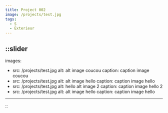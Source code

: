 ```yaml
---
title: Project 002
image: /projects/test.jpg
tags:
  - S
  - Exterieur
---
```


::slider
---
images:
  - src: /projects/test.jpg
    alt: alt image coucou
    caption: caption image coucou
  - src: /projects/test.jpg
    alt: alt image hello
    caption: caption image hello
  - src: /projects/test.jpg
    alt: hello alt image 2
    caption: caption image hello 2
  - src: /projects/test.jpg
    alt: alt image hello
    caption: caption image hello
---
::
